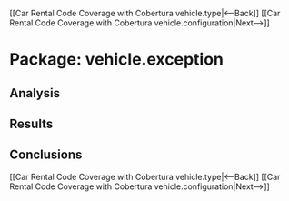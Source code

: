 [[Car Rental Code Coverage with Cobertura vehicle.type|<--Back]]  [[Car Rental Code Coverage with Cobertura vehicle.configuration|Next-->]]

# Package: vehicle.exception

## Analysis

## Results

## Conclusions


[[Car Rental Code Coverage with Cobertura vehicle.type|<--Back]]  [[Car Rental Code Coverage with Cobertura vehicle.configuration|Next-->]]
